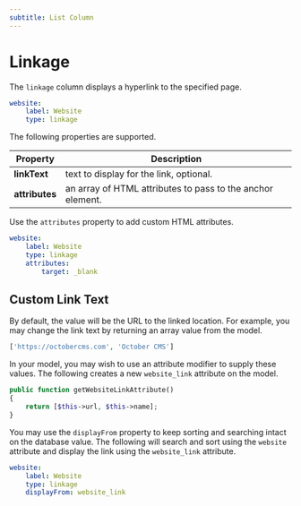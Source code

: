 ```yaml
---
subtitle: List Column
---
```

# Linkage

The `linkage` column displays a hyperlink to the specified page.

```yaml
website:
    label: Website
    type: linkage
```

The following properties are supported.

Property | Description
------------- | -------------
**linkText** | text to display for the link, optional.
**attributes** | an array of HTML attributes to pass to the anchor element.

Use the `attributes` property to add custom HTML attributes.

```yaml
website:
    label: Website
    type: linkage
    attributes:
        target: _blank
```

## Custom Link Text

By default, the value will be the URL to the linked location. For example, you may change the link text by returning an array value from the model.

```php
['https://octobercms.com', 'October CMS']
```

In your model, you may wish to use an attribute modifier to supply these values. The following creates a new `website_link` attribute on the model.

```php
public function getWebsiteLinkAttribute()
{
    return [$this->url, $this->name];
}
```

You may use the `displayFrom` property to keep sorting and searching intact on the database value. The following will search and sort using the `website` attribute and display the link using the `website_link` attribute.

```yaml
website:
    label: Website
    type: linkage
    displayFrom: website_link
```
